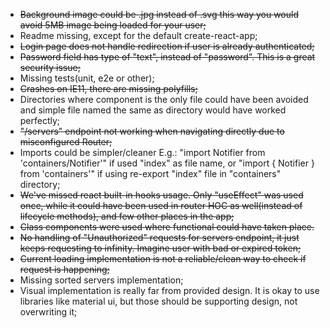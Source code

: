 - ~~Background image could be .jpg instead of .svg this way you would avoid 5MB image being loaded for your user;~~
- Readme missing, except for the default create-react-app;
- ~~Login page does not handle redirection if user is already authenticated;~~
- ~~Password field has type of "text", instead of "password". This is a great security issue;~~
- Missing tests(unit, e2e or other);
- ~~Crashes on IE11, there are missing polyfills;~~
- Directories where component is the only file could have been avoided and simple file named the same as directory would have worked perfectly;
- ~~"/servers" endpoint not working when navigating directly due to misconfigured Router;~~
- Imports could be simpler/cleaner E.g.: "import Notifier from 'containers/Notifier'" if used "index" as file name, or "import { Notifier } from 'containers'" if using re-export "index" file in "containers" directory;
- ~~We've missed react built-in hooks usage. Only "useEffect" was used once, while it could have been used in router HOC as well(instead of lifecycle methods), and few other places in the app;~~
- ~~Class components were used where functional could have taken place.~~
- ~~No handling of "Unauthorized" requests for servers endpoint, it just keeps requesting to infinity. Imagine user with bad or expired token;~~
- ~~Current loading implementation is not a reliable/clean way to check if request is happening;~~
- Missing sorted servers implementation;
- Visual implementation is really far from provided design. It is okay to use libraries like material ui, but those should be supporting design, not overwriting it;
